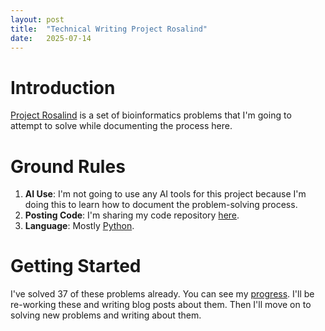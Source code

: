 ```yaml
---
layout: post
title:  "Technical Writing Project Rosalind"
date:   2025-07-14
---
```


# Introduction
[Project Rosalind](https://rosalind.info/about/) is a set of bioinformatics problems that I'm going to attempt to solve 
while documenting the process here.
# Ground Rules
1. **AI Use**: I'm not going to use any AI tools for this project because I'm doing this to learn how to document the problem-solving process.
2. **Posting Code**: I'm sharing my code repository [here](https://github.com/rmbryan71/rosalind).
3. **Language**: Mostly [Python](https://www.python.org/).

# Getting Started
I've solved 37 of these problems already. 
You can see my [progress](https://rosalind.info/users/rmbryan/). 
I'll be re-working these and writing blog posts about them. 
Then I'll move on to solving new problems and writing about them.

